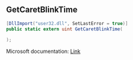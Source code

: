 ## GetCaretBlinkTime

```csharp
[DllImport("user32.dll", SetLastError = true)]
public static extern uint GetCaretBlinkTime(
   
);
```

Microsoft documentation: [Link](https://docs.microsoft.com/en-us/windows/win32/api/winuser/nf-winuser-getcaretblinktime)

